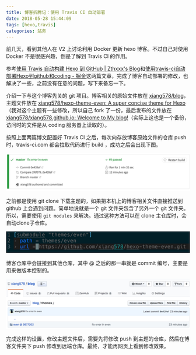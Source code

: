 ```yaml
---
title: 博客折腾记：使用 Travis CI 自动部署
date: 2018-05-28 15:44:09
tags: [hexo,travis]
categories: 站务
---
```


前几天，看到其他人在 V2 上讨论利用 Docker 更新 hexo 博客。不过自己对使用 Docker 不是很感兴趣，倒是了解到 Travis CI 的作用。

参考[使用 Travis 自动构建 Hexo 到 GitHub | Zthxxx's Blog](https://blog.zthxxx.me/posts/Build-Hexo-Blog-by-Travis-CI/)和[使用travis-ci自动部署Hexo到github和coding - 掘金](https://juejin.im/post/5afe61f5f265da0b8d422a3e)这两篇文章，完成了博客自动部署的修改，也解决了一些，之前没有在意的问题，写下来备忘一下。

介绍一下与这个博客先关的 git 项目。博客相关的原始文件放在 [xiang578/blog](https://github.com/xiang578/blog)，主题文件放在 [xiang578/hexo-theme-even: A super concise theme for Hexo](https://github.com/xiang578/hexo-theme-even)（我对这个主题有一些修改，所以自己 fork 了一份，最后发布的文件放在[xiang578/xiang578.github.io: Welcome to My blog!](https://github.com/xiang578/xiang578.github.io)（实际上这也是一个备份，访问时的文件是从 coding 服务器上读取的）。

按照上面两篇博文配置好 Travis CI 之后，每次向存放博客原始文件的仓库 push 时，travis-ci.com 都会拉取代码进行 build ，成功之后会出现下图。

![](/file/15274940169141.jpg)

之前都是使用 git clone 下载主题的，如果把本机上的博客相关文件直接推送到 github 上会遇到问题。简单地说就是一个 git 文件夹包含了另外一个 git 文件夹。所以，需要使用 `git modules` 来解决。通过这种方法可以在 clone 主仓库时，会自动clone子仓库。

![](/file/15274942502764.jpg)

博客仓库中会链接到其他仓库，其中 @ 之后的那一串就是 commit 编号，主要是用来做版本控制的。

![](/file/15274943487052.jpg)

完成这样的设置，修改主题文件后，需要先将修改 push 到主题的仓库，然后在博客文件夹下 push 修改到远端仓库。最终，才能再网页上看到修改效果。


